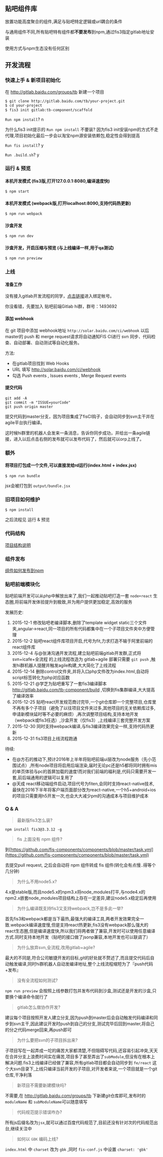 ## 贴吧组件库

放置功能高度聚合的组件,满足与贴吧特定逻辑或url耦合的条件

与通用组件不同,所有贴吧特有组件都**不要发布**到npm,通过fis3指定gitlab地址安装

使用方式与npm生态没有任何区别

## 开发流程

### 快速上手 & 新项目初始化

在 http://gitlab.baidu.com/groups/tb 新建一个项目

```bash
$ git clone http://gitlab.baidu.com/tb/your-project.git
$ cd your-project
$ fis3 init gitlab:tb-component/scaffold
```

`Run npm install`? n

为什么fis3 init提示的 `Run npm install` 不要装? 因为fis3 init安装npm的方式不走代理,项目初始化最后一步会以淘宝npm源安装依赖包,稳定性会得到提高

`Run fis install`? y

`Run .build.sh`?   y

### 运行 & 预览

#### 本机开发模式 (fis3版,打开127.0.0.1:8080,编译速度快)

```bash
$ npm start
```

#### 本机开发模式 (webpack版,打开localhost:8090,支持代码热更新)

```bash
$ npm run webpack
```

#### 沙盒开发

```bash
$ npm run dev
```

#### 沙盒开发，开启压缩与预览 (与上线编译一样,用于qa测试)

```bash
$ npm run preview
```

### 上线

#### 准备工作

没有接入gitlab开发流程的同学，[点击链接](http://solar.baidu.com/ci/platform/#/gitlab)进入绑定帐号。

你没看错，先要加入 贴吧前端Gitlab hi群，群号：1493692

#### 添加 webhook

在 git 项目中添加 webhook地址 `http://solar.baidu.com/ci/webhook` 以后master的 push 和 merge request请求将自动通知FIS CI进行 svn 同步、代码检查、自动部署、自动测试等自动化服务。

方法:

- 在gitlab项目找到 Web Hooks
- URL 填写 http://solar.baidu.com/ci/webhook
- 勾选 Push events , Issues events , Merge Request events

#### 提交代码

````
git add -A
git commit -m "ISSUE=yourCode"
git push origin master
````

提交代码到master分支，因为项目集成了fisCI钩子，会自动同步到svn主干并在agile平台执行编译。

这时候hi群里的机器人会发来一条消息，告诉你同步成功，并给出一条agile链接，进入以后点击右侧的发布就可以发布代码了，然后就可以orp上线了。

### 额外

#### 将项目打包成一个文件,可以直接发给rd运行(index.html + index.jsx)

```
$ npm run bundle
```

jsx会被打包到 `output/bundle.jsx`

### 旧项目如何维护

````
$ npm install
````

之后流程见 运行 & 预览

### 代码结构

[项目结构说明](doc/tree.md)

### 组件发布

[组件如何发布到npm](doc/publish.md)

### 贴吧前端模块化

贴吧前端开发可以从php中解放出来了,我们一起推动贴吧打造一套 `node+react` 生态圈,将前端开发体验提升到极致,并为用户提供更加稳定,高效的服务

发展历史:

1. 2015-12-1 修改贴吧老编译脚本,删除了template widget static三个文件夹,angular->react,同一项目的所有代码都集中在一个子项目文件夹中方便管理
2. 2015-12-2 贴吧react组件库项目开启,代号为fit,力求打造不输于阿里前端的react组件库
3. 2015-12-4 与@张涛沟通开发流程,建立贴吧前端gitlab开发群,正式将 svn+icafe+全流程 的上线流程改造为 gitlab+agile 部署只需要 `git push` ,触发hi群机器人提醒并触发agile构建,大大简化了上线流程
4. 2015-12-14 删除control文件夹,并将入口php文件改为index.html,自动将script标签转化为php对应函数
5. 2015-12-21 @学芝为贴吧重写了一套fis3编译脚本 http://gitlab.baidu.com/tb-component/build ,切换到fis集群编译,大大提高了编译效率
6. 2015-12-25 贴吧react开发规范商讨完毕,一个git仓库即一个完整项目,仓库里不再有多个子项目（避免了以往项目文件夹过多,其他项目的无关依赖库过多,申请新模块延时等不必要的麻烦）,再次调整项目结构,支持本地开发（webpack或fis3任选）,沙盒开发（仅fis3）,上线编译三套完整开发方案
7. 2015-12-30 同时支持webpack编译,与fis3编译效果完全一样,支持代码热更新
8. 2015-12-31 fis3项目上线流程跑通

待续:

- 在@方石的推动下,预计2016年上半年将贴吧前端ui层改为node服务（先小范围试点）,所有node项目将启用后端渲染,届时无论pc还是h5都将同时拥有mis的单页体验与pc的首屏加载的速度!而对我们前端的福利是,代码只需要开发一套,前后端通用的逻辑可以复用了
- @天成 react移动端组件启动,项目代号为fiten,会同时支持react-native技术,最快在2016下半年将客户端页面部分改为react-native,一个h5+android+ios的项目只需要用h5开发一次,也会大大减少pm的沟通成本与项目维护成本

### Q & A

> 最新版fis3怎么装?

````
npm install fis3@3.3.12 -g
````

> fis 上面没有 npm 组件?

到[https://github.com/fis-components/components/blob/master/task.yml](https://github.com/fis-components/components/blob/master/task.yml)
 
 去提交pull request, 之后会自动将 npm 组件转成 fis 组件(转化会有点慢..得等个几分钟)

> 为什么不用node5.x?

4.x是stable版,而且node5.x的npm3.x将node_modules打平,与node4.x的npm2.x嵌套node_modules项目结构上存在一定差异,建议node5.x稳定后再使用

> 为什么编译既支持fis3又支持webpack,岂不是多此一举?

首先fis3和webpack都是当下最热,最强大的编译工具,两者开发效果完全一致.webpack编译速度慢,但是支持react热更新,fis3没有webpack那么强大的react生态圈,但是编译速度快,所以我们将两者做了兼容,开发时可以使用任意编译方式.同时支持本地开发（贴吧的接口做了jsonp兼容,本地开发也可以联调了）

> 为什么放弃svn,全流程,改用gitlab+agile?

最大的不同是,符合公司敏捷开发的目标,git的好处就不赘述了,而且提交代码后自动触发编译,同时hi群机器人自动发编译地址,整个上线流程缩短为了『push代码+发布』

> 没有全流程如何测试?

`npm run preview` 会按照上线参数打包并发布代码到沙盒,测试还是开发的沙盒,只要换个编译命令就行了

> gitlab怎么做协作开发? 

建议每个项目按照开发人建立分支,因为push到master后会自动触发代码编译和同步到svn主干,因此建议开发时push到自己的分支,测试完毕后回到master,将自己的分之代码merge回来,再push即可

> 为什么要把svn的子项目拆出来?

子项目写在一起弄成一坨的痛苦大家都清楚,不但阻碍写代码,还容易引起冲突,天天在合并分支上浪费时间实在痛苦,项目多了甚至弄出了`subModule`,但没有在根本上解决问题.fis3上线编译已经做了兼容,所有gitlab项目都会自动同步到 `fe/react` 这个大svn目录下,上线只编译当前开发的子项目,对开发者来说,一个项目就是一个git仓库,干净利落

> 新项目不需要新建模块吗?

不需要,在 http://gitlab.baidu.com/groups/tb 下新建git仓库即可,发布时的 `moduleName` 和 `subModuleName`可以随意填写

> 代码规范提示错误咋办?

所有js后缀名改为`jsx`,就可以通过百度代码规范了,目前还没有针对次的代码规范出台,继续关注中

> 如何以 `GBK` 编码上线?

`index.html` 中 `charset` 改为 `gbk` ,同时 `fis-conf.js` 中设置 `charset: 'gbk'`